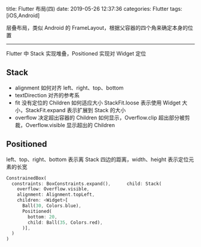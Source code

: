 title: Flutter 布局(四)
date: 2019-05-26 12:37:36
categories: Flutter
tags: [iOS,Android]

层叠布局，类似 Android 的 FrameLayout，根据父容器的四个角来确定本身的位置

---

Flutter 中 Stack 实现堆叠，Positioned 实现对 Widget 定位

## Stack

- alignment 如何对齐 left、right、top、bottom
- textDirection 对齐的参考系
- fit 没有定位的 Children 如何适应大小 StackFit.loose 表示使用 Widget 大小，StackFit.expand 表示扩展到 Stack 的大小
- overflow 决定超出容器的 Children 如何显示，Overflow.clip 超出部分被剪裁，Overflow.visible 显示超出的 Children

## Positioned

left、top、right、bottom 表示离 Stack 四边的距离，width、height 表示定位元素的长宽

```dart
ConstrainedBox(
  constraints: BoxConstraints.expand(),      child: Stack(
    overflow: Overflow.visible,
    alignment: Alignment.topLeft,
    children: <Widget>[
      Ball(30, Colors.blue),
      Positioned(
        bottom: 20,
        child: Ball(35, Colors.red),
      )],
  )
)
```
